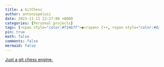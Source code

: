 ```yaml
---
title: ♟️ GitChess
author: antoniopelusi
date: 2023-11-11 22:27:00 +0800
categories: [Personal projects]
tags: [<span style="color:#f34b7f">●</span> C++, <span style="color:#da3434">●</span> CMake, <span style="color:#89e051">●</span> Shell]
pin: true
math: false
comments: false
mermaid: false
---
```


[GithubLink]: https://github.com/antoniopelusi/GitChess

[Just a git chess engine.][GithubLink]
